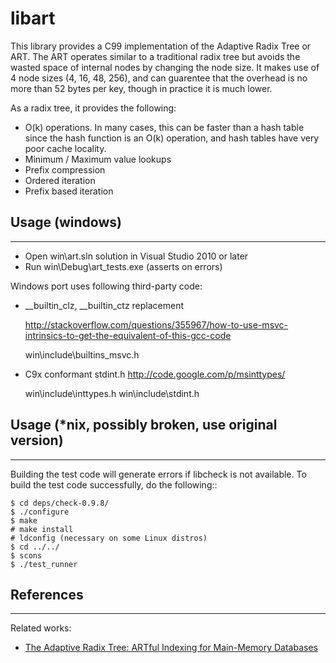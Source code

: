 libart
=========

This library provides a C99 implementation of the Adaptive Radix
Tree or ART. The ART operates similar to a traditional radix tree but
avoids the wasted space of internal nodes by changing the node size.
It makes use of 4 node sizes (4, 16, 48, 256), and can guarentee that
the overhead is no more than 52 bytes per key, though in practice it is
much lower.

As a radix tree, it provides the following:
 * O(k) operations. In many cases, this can be faster than a hash table since
   the hash function is an O(k) operation, and hash tables have very poor cache locality.
 * Minimum / Maximum value lookups
 * Prefix compression
 * Ordered iteration
 * Prefix based iteration


## Usage (windows)

-------

 * Open win\art.sln solution in Visual Studio 2010 or later
 * Run win\Debug\art_tests.exe (asserts on errors)


Windows port uses following third-party code:
* __builtin_clz, __builtin_ctz replacement 

  http://stackoverflow.com/questions/355967/how-to-use-msvc-intrinsics-to-get-the-equivalent-of-this-gcc-code

    win\include\builtins_msvc.h
  

* C9x conformant stdint.h http://code.google.com/p/msinttypes/

    win\include\inttypes.h
    win\include\stdint.h



## Usage (*nix, possibly broken, use original version)

-------

Building the test code will generate errors if libcheck is not available.
To build the test code successfully, do the following::

    $ cd deps/check-0.9.8/
    $ ./configure
    $ make
    # make install
    # ldconfig (necessary on some Linux distros)
    $ cd ../../
    $ scons
    $ ./test_runner


## References

----------

Related works:

* [The Adaptive Radix Tree: ARTful Indexing for Main-Memory Databases](http://www-db.in.tum.de/~leis/papers/ART.pdf)

